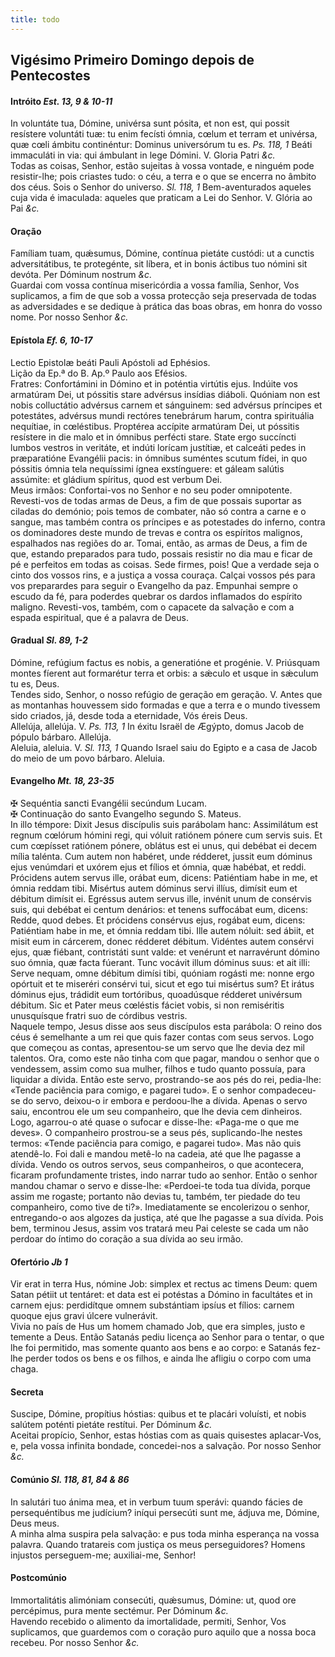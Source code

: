 ```yaml
---
title: todo
---
```

<h2 class="text-center">Vigésimo Primeiro Domingo depois de Pentecostes</h2>

<h4 class="text-center">Intróito <em>Est. 13, 9 & 10-11</em></h4>
<div class="container-fluid">
<div class="row">
<div class="dropcap text-justify">
In voluntáte tua, Dómine, univérsa sunt pósita, et non est, qui possit resístere voluntáti tuæ: tu enim fecísti ómnia, cœlum et terram et univérsa, quæ cœli ámbitu continéntur: Dominus universórum tu es. <em>Ps. 118, 1</em> Beáti immaculáti in via: qui ámbulant in lege Dómini.
V. Gloria Patri <em>&c.</em>
</div>
<div class="dropcap text-justify">
Todas as coisas, Senhor, estão sujeitas à vossa vontade, e ninguém pode resistir-lhe; pois criastes tudo: o céu, a terra e o que se encerra no âmbito dos céus. Sois o Senhor do universo. <em>Sl. 118, 1</em> Bem-aventurados aqueles cuja vida é imaculada: aqueles que praticam a Lei do Senhor.
V. Glória ao Pai <em>&c.</em>
</div>
</div>
</div>

<h4 class="text-center">Oração</h4>
<div class="container-fluid">
<div class="row">
<div class="dropcap text-justify">
Famíliam tuam, quǽsumus, Dómine, contínua pietáte custódi: ut a cunctis adversitátibus, te protegénte, sit líbera, et in bonis áctibus tuo nómini sit devóta. Per Dóminum nostrum <em>&c.</em>
</div>
<div class="dropcap text-justify">
Guardai com vossa contínua misericórdia a vossa família, Senhor, Vos suplicamos, a fim de que sob a vossa protecção seja preservada de todas as adversidades e se dedique à prática das boas obras, em honra do vosso nome. Por nosso Senhor <em>&c.</em>
</div>
</div>
</div>

<h4 class="text-center">Epístola <em>Ef. 6, 10-17</em></h4>
<div class="container-fluid">
<div class="row">
<div class="text-justify">
Lectio Epistolæ beáti Pauli Apóstoli ad Ephésios.
</div>
<div class="text-justify">
Lição da Ep.ª do B. Ap.º Paulo aos Efésios.
</div>
<div class="dropcap text-justify">
Fratres: Confortámini in Dómino et in poténtia virtútis ejus. Indúite vos armatúram Dei, ut póssitis stare advérsus insídias diáboli. Quóniam non est nobis colluctátio advérsus carnem et sánguinem: sed advérsus príncipes et potestátes, advérsus mundi rectóres tenebrárum harum, contra spirituália nequítiae, in cœléstibus. Proptérea accípite armatúram Dei, ut póssitis resístere in die malo et in ómnibus perfécti stare. State ergo succíncti lumbos vestros in veritáte, et indúti lorícam justítiæ, et calceáti pedes in præparatióne Evangélii pacis: in ómnibus suméntes scutum fídei, in quo póssitis ómnia tela nequíssimi ígnea exstínguere: et gáleam salútis assúmite: et gládium spíritus, quod est verbum Dei.
</div>
<div class="dropcap text-justify">
Meus irmãos: Confortai-vos no Senhor e no seu poder omnipotente. Revesti-vos de todas armas de Deus, a fim de que possais suportar as ciladas do demónio; pois temos de combater, não só contra a carne e o sangue, mas também contra os príncipes e as potestades do inferno, contra os dominadores deste mundo de trevas e contra os espíritos malignos, espalhados nas regiões do ar. Tomai, então, as armas de Deus, a fim de que, estando preparados para tudo, possais resistir no dia mau e ficar de pé e perfeitos em todas as coisas. Sede firmes, pois! Que a verdade seja o cinto dos vossos rins, e a justiça a vossa couraça. Calçai vossos pés para vos preparardes para seguir o Evangelho da paz. Empunhai sempre o escudo da fé, para poderdes quebrar os dardos inflamados do espírito maligno. Revesti-vos, também, com o capacete da salvação e com a espada espiritual, que é a palavra de Deus.
</div>
</div>
</div>

<h4 class="text-center">Gradual <em>Sl. 89, 1-2</em></h4>
<div class="container-fluid">
<div class="row">
<div class="dropcap text-justify">
Dómine, refúgium factus es nobis, a generatióne et progénie. V. Priúsquam montes fíerent aut formarétur terra et orbis: a sǽculo et usque in sǽculum tu es, Deus.
</div>
<div class="dropcap text-justify">
Tendes sido, Senhor, o nosso refúgio de geração em geração. V. Antes que as montanhas houvessem sido formadas e que a terra e o mundo tivessem sido criados, já, desde toda a eternidade, Vós éreis Deus.
</div>
<div class="text-justify">
Allelúja, allelúja. V. <em>Ps. 113, 1</em> In éxitu Israël de Ægýpto, domus Jacob de pópulo bárbaro. Allelúja.
</div>
<div class="text-justify">
Aleluia, aleluia. V. <em>Sl. 113, 1</em> Quando Israel saiu do Egipto e a casa de Jacob do meio de um povo bárbaro. Aleluia.
</div>
</div>
</div>

<h4 class="text-center">Evangelho <em>Mt. 18, 23-35</em></h4>
<div class="container-fluid">
<div class="row">
<div class="text-justify">
<span class="text-danger">&#10016;</span> Sequéntia sancti Evangélii secúndum Lucam.
</div>
<div class="text-justify">
<span class="text-danger">&#10016;</span> Continuação do santo Evangelho segundo S. Mateus.
</div>
<div class="dropcap text-justify">
In illo témpore: Dixit Jesus discípulis suis parábolam hanc: Assimilátum est regnum cœlórum hómini regi, qui vóluit ratiónem pónere cum servis suis. Et cum cœpísset ratiónem pónere, oblátus est ei unus, qui debébat ei decem mília talénta. Cum autem non habéret, unde rédderet, jussit eum dóminus ejus venúmdari et uxórem ejus et fílios et ómnia, quæ habébat, et reddi. Prócidens autem servus ille, orábat eum, dicens: Patiéntiam habe in me, et ómnia reddam tibi. Misértus autem dóminus servi illíus, dimísit eum et débitum dimísit ei. Egréssus autem servus ille, invénit unum de consérvis suis, qui debébat ei centum denários: et tenens suffocábat eum, dicens: Redde, quod debes. Et prócidens consérvus ejus, rogábat eum, dicens: Patiéntiam habe in me, et ómnia reddam tibi. Ille autem nóluit: sed ábiit, et misit eum in cárcerem, donec rédderet débitum. Vidéntes autem consérvi ejus, quæ fiébant, contristáti sunt valde: et venérunt et narravérunt dómino suo ómnia, quæ facta fúerant. Tunc vocávit illum dóminus suus: et ait illi: Serve nequam, omne débitum dimísi tibi, quóniam rogásti me: nonne ergo opórtuit et te miseréri consérvi tui, sicut et ego tui misértus sum? Et irátus dóminus ejus, trádidit eum tortóribus, quoadúsque rédderet univérsum débitum. Sic et Pater meus cœléstis fáciet vobis, si non remiséritis unusquísque fratri suo de córdibus vestris.
</div>
<div class="dropcap text-justify">
Naquele tempo, Jesus disse aos seus discípulos esta parábola: O reino dos céus é semelhante a um rei que quis fazer contas com seus servos. Logo que começou as contas, apresentou-se um servo que lhe devia dez mil talentos. Ora, como este não tinha com que pagar, mandou o senhor que o vendessem, assim como sua mulher, filhos e tudo quanto possuía, para liquidar a dívida. Então este servo, prostrando-se aos pés do rei, pedia-lhe: «Tende paciência para comigo, e pagarei tudo». E o senhor compadeceu-se do servo, deixou-o ir embora e perdoou-lhe a dívida. Apenas o servo saiu, encontrou ele um seu companheiro, que lhe devia cem dinheiros. Logo, agarrou-o até quase o sufocar e disse-lhe: «Paga-me o que me deves». O companheiro prostrou-se a seus pés, suplicando-lhe nestes termos: «Tende paciência para comigo, e pagarei tudo». Mas não quis atendê-lo. Foi dali e mandou metê-lo na cadeia, até que lhe pagasse a dívida. Vendo os outros servos, seus companheiros, o que acontecera, ficaram profundamente tristes, indo narrar tudo ao senhor. Então o senhor mandou chamar o servo e disse-lhe: «Perdoei-te toda tua dívida, porque assim me rogaste; portanto não devias tu, também, ter piedade do teu companheiro, como tive de ti?». Imediatamente se encolerizou o senhor, entregando-o aos algozes da justiça, até que lhe pagasse a sua dívida. Pois bem, terminou Jesus, assim vos tratará meu Pai celeste se cada um não perdoar do íntimo do coração a sua dívida ao seu irmão.
</div>
</div>
</div>

<h4 class="text-center">Ofertório <em>Jb 1</em></h4>
<div class="container-fluid">
<div class="row">
<div class="dropcap text-justify">
Vir erat in terra Hus, nómine Job: simplex et rectus ac timens Deum: quem Satan pétiit ut tentáret: et data est ei potéstas a Dómino in facultátes et in carnem ejus: perdidítque omnem substántiam ipsíus et fílios: carnem quoque ejus gravi úlcere vulnerávit.
</div>
<div class="dropcap text-justify">
Vivia no país de Hus um homem chamado Job, que era simples, justo e temente a Deus. Então Satanás pediu licença ao Senhor para o tentar, o que lhe foi permitido, mas somente quanto aos bens e ao corpo: e Satanás fez-lhe perder todos os bens e os filhos, e ainda lhe afligiu o corpo com uma chaga.
</div>
</div>
</div>

<h4 class="text-center">Secreta</h4>
<div class="container-fluid">
<div class="row">
<div class="dropcap text-justify">
Suscipe, Dómine, propítius hóstias: quibus et te placári voluísti, et nobis salútem poténti pietáte restítui. Per Dóminum <em>&c.</em>
</div>
<div class="dropcap text-justify">
Aceitai propício, Senhor, estas hóstias com as quais quisestes aplacar-Vos, e, pela vossa infinita bondade, concedei-nos a salvação. Por nosso Senhor <em>&c.</em>
</div>
</div>
</div>

<h4 class="text-center">Comúnio <em>Sl. 118, 81, 84 & 86</em></h4>
<div class="container-fluid">
<div class="row">
<div class="dropcap text-justify">
In salutári tuo ánima mea, et in verbum tuum sperávi: quando fácies de persequéntibus me judícium? iníqui persecúti sunt me, ádjuva me, Dómine, Deus meus.
</div>
<div class="dropcap text-justify">
A minha alma suspira pela salvação: e pus toda minha esperança na vossa palavra. Quando tratareis com justiça os meus perseguidores? Homens injustos perseguem-me; auxiliai-me, Senhor!
</div>
</div>
</div>

<h4 class="text-center">Postcomúnio</h4>
<div class="container-fluid">
<div class="row">
<div class="dropcap text-justify">
Immortalitátis alimóniam consecúti, quǽsumus, Dómine: ut, quod ore percépimus, pura mente sectémur. Per Dóminum <em>&c.</em>
</div>
<div class="dropcap text-justify">
Havendo recebido o alimento da imortalidade, permiti, Senhor, Vos suplicamos, que guardemos com o coração puro aquilo que a nossa boca recebeu. Por nosso Senhor <em>&c.</em>
</div>
</div>
</div>
